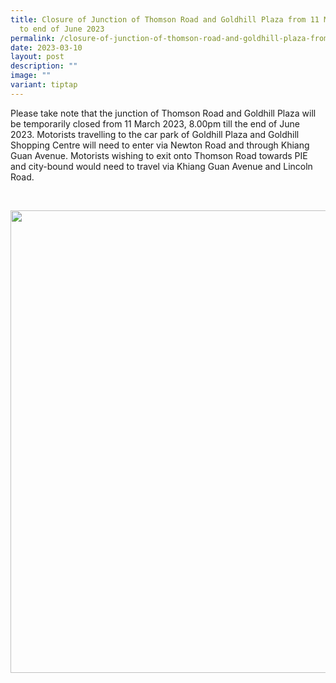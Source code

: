 ```yaml
---
title: Closure of Junction of Thomson Road and Goldhill Plaza from 11 March 2023
  to end of June 2023
permalink: /closure-of-junction-of-thomson-road-and-goldhill-plaza-from-11-march-2023-to-end-of-june-2023/
date: 2023-03-10
layout: post
description: ""
image: ""
variant: tiptap
---
```

<p>Please take note that the junction of Thomson Road and Goldhill Plaza
will be temporarily closed from 11 March 2023, 8.00pm till the end of June
2023. Motorists travelling to the car park of Goldhill Plaza and Goldhill
Shopping Centre will need to enter via Newton Road and through Khiang Guan
Avenue. Motorists wishing to exit onto Thomson Road towards PIE and city-bound
would need to travel via Khiang Guan Avenue and Lincoln Road.</p>
<p>
<br>
</p>
<div class="isomer-image-wrapper">
<img style="width: 740px; color: rgb(0, 0, 0); font-family: system-ui, -apple-system, &quot;system-ui&quot;, &quot;Segoe UI&quot;, Roboto, Oxygen, Ubuntu, Cantarell, &quot;Open Sans&quot;, &quot;Helvetica Neue&quot;, sans-serif; font-size: medium; font-style: normal; font-variant-ligatures: normal; font-variant-caps: normal; font-weight: 400; letter-spacing: normal; orphans: 2; text-align: start; text-indent: 0px; text-transform: none; widows: 2; word-spacing: 0px; -webkit-text-stroke-width: 0px; white-space: normal; text-decoration-thickness: initial; text-decoration-style: initial; text-decoration-color: initial;" height="auto" width="100%" src="https://moca.sgp1.cdn.digitaloceanspaces.com/News%20%26%20Notices/640ec4a8688865398067a8b1_335266118_3429185540661328_207417700000040460_n.webp">
</div>
<p></p>